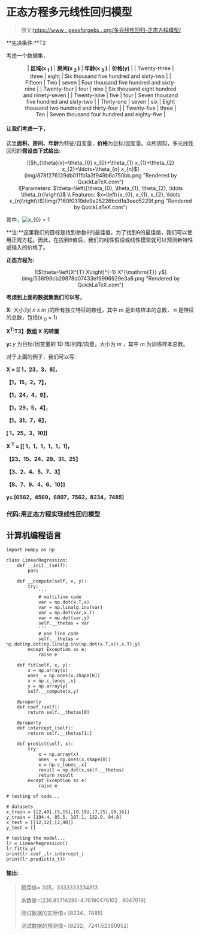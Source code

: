 # 正态方程多元线性回归模型

> 原文:[https://www . geesforgeks . org/多元线性回归-正态方程模型/](https://www.geeksforgeeks.org/multiple-linear-regression-model-with-normal-equation/)

**先决条件:**T2

考虑一个数据集，

<center>

<figure class="table">

| **区域(x <sub>1</sub> )** | **房间(x <sub>2</sub> )** | **年龄(x <sub>3</sub> )** | **价格(y)** |
| Twenty-three | three | eight | Six thousand five hundred and sixty-two |
| Fifteen | Two | seven | Four thousand five hundred and sixty-nine |
| Twenty-four | four | nine | Six thousand eight hundred and ninety-seven |
| Twenty-nine | five | four | Seven thousand five hundred and sixty-two |
| Thirty-one | seven | six | Eight thousand two hundred and thirty-four |
| Twenty-five | three | Ten | Seven thousand four hundred and eighty-five |

</figure>

</center>

#### 让我们考虑一下，

这里**面积、房间、年龄**为特征/自变量，**价格**为目标/因变量。众所周知，多元线性回归的**假设由下式给出:**

<center>![$h_{\theta}(x)=\theta_{0} x_{0}+\theta_{1} x_{1}+\theta_{2} x_{2}+\ldots+\theta_{n} x_{n}$](img/878f276129db011fb1a3f949b6a750bb.png "Rendered by QuickLaTeX.com")</center>

<center>![Parameters: $\theta=\left\{\theta_{0}, \theta_{1}, \theta_{2}, \ldots \theta_{n}\right\}$ \\ Features: $x=\left\{x_{0}, x_{1}, x_{2}, \ldots x_{n}\right\}$](img/7160f0319de9a25226bdd1a3eed5229f.png "Rendered by QuickLaTeX.com")</center>

其中，![$x_{0} = 1$](img/086add46b4792efd207c9fa7286fa6b3.png "Rendered by QuickLaTeX.com")

**注:**这里我们的目标是找到参数θ的最佳值。为了找到θ的最佳值，我们可以使用正规方程。因此，在找到θ值后，我们的线性假设或线性模型就可以预测新特性或输入的价格了。

**正态方程为:**

<center>![$\theta=\left(X^{T} X\right)^{-1} X^{\mathrm{T}} y$](img/536f99cb29878d07433ef9996929e3a8.png "Rendered by QuickLaTeX.com")</center>

**考虑到上面的数据集我们可以写，**

**X:** 大小为( *n x m* )的所有独立特征的数组，其中 *m* 是训练样本的总数， *n* 是特征的总数，包括(x <sub>0</sub> = 1)

**X<sup>T:</sup>T3】数组 X 的转置**

**y:** *y* 为目标/因变量的 1D 阵/列阵/向量，大小为 *m* ，其中 *m* 为训练样本总数。

对于上面的例子，我们可以写:

**X = [[ 1，23，3，8]，**

**【1，15，2，7】，**

**【1，24，4，9】，**

**【1，29，5，4】，**

**【1，31，7，6】，**

**[ 1，25，3，10]]**

**X <sup>T</sup> = [[ 1，1，1，1，1，1]，**

**【23、15、24、29、31、25】**

**【3、2、4、5、7、3】**

**【8、7、9、4、6、10】]**

**y= [6562，4569，6897，7562，8234，7485]**

### 代码:用正态方程实现线性回归模型

## 计算机编程语言

```
import numpy as np

class LinearRegression:
    def __init__(self):
        pass

    def __compute(self, x, y):
        try:
            '''
            # multiline code
            var = np.dot(x.T,x)
            var = np.linalg.inv(var)
            var = np.dot(var,x.T)
            var = np.dot(var,y)
            self.__thetas = var
            '''
            # one line code
            self.__thetas = np.dot(np.dot(np.linalg.inv(np.dot(x.T,x)),x.T),y)
        except Exception as e:
            raise e

    def fit(self, x, y):
        x = np.array(x)
        ones_ = np.ones(x.shape[0])
        x = np.c_[ones_,x]
        y = np.array(y)
        self.__compute(x,y)

    @property
    def coef_(self):
        return self.__thetas[0]

    @property
    def intercept_(self):
        return self.__thetas[1:]

    def predict(self, x):
        try:
            x = np.array(x)
            ones_ = np.ones(x.shape[0])
            x = np.c_[ones_,x]
            result = np.dot(x,self.__thetas)
            return result            
        except Exception as e:
            raise e

# testing of code...

# datasets
x_train = [[2,40],[5,15],[8,19],[7,25],[9,16]]
y_train = [194.4, 85.5, 107.1, 132.9, 94.8]
x_test = [[12,32],[2,40]]
y_test = []

# testing the model...
lr = LinearRegression()
lr.fit(x,y)
print(lr.coef_,lr.intercept_)
print(lr.predict(x_t))
```

#### 输出:

> 截距值= 305。3333333334813
> 
> 系数是=[236.85714286-4.76190476102 . 9047619]
> 
> 测试数据的实际值= [8234，7485]
> 
> 测试数据的预测值= [8232。7241.52380952]
